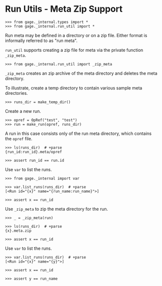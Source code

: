 # Run Utils - Meta Zip Support

    >>> from gage._internal.types import *
    >>> from gage._internal.run_util import *

Run meta may be defined in a directory or on a zip file. Either format
is informally referred to as "run meta".

`run_util` supports creating a zip file for meta via the private
function `_zip_meta`.

    >>> from gage._internal.run_util import _zip_meta

`_zip_meta` creates an zip archive of the meta directory and deletes the
meta directory.

To illustrate, create a temp directory to contain various sample meta
directories.

    >>> runs_dir = make_temp_dir()

Create a new run.

    >>> opref = OpRef("test", "test")
    >>> run = make_run(opref, runs_dir)

A run in this case consists only of the run meta directory, which
contains the `opref` file.

    >>> ls(runs_dir)  # +parse
    {run_id:run_id}.meta/opref

    >>> assert run_id == run.id

Use `var` to list the runs.

    >>> from gage._internal import var

    >>> var.list_runs(runs_dir)  # +parse
    [<Run id="{x}" name="{run_name:run_name}">]

    >>> assert x == run_id

Use `_zip_meta` to zip the meta directory for the run.

    >>> _ = _zip_meta(run)

    >>> ls(runs_dir)  # +parse
    {x}.meta.zip

    >>> assert x == run_id

Use `var` to list the runs.

    >>> var.list_runs(runs_dir)  # +parse
    [<Run id="{x}" name="{y}">]

    >>> assert x == run_id

    >>> assert y == run_name

